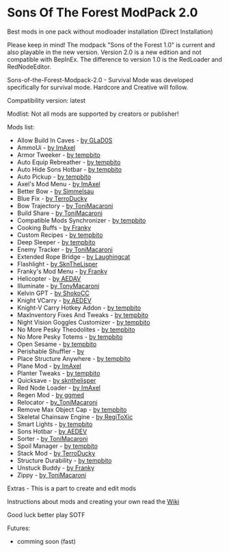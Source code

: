 # Sons Of The Forest ModPack 2.0
Best mods in one pack without modloader installation
(Direct Installation)

Please keep in mind!
The modpack "Sons of the Forest 1.0" is current and also playable in the new version. 
Version 2.0 is a new edition and not compatible with BepInEx. 
The difference to version 1.0 is the RedLoader and RedNodeEditor.

Sons-of-the-Forest-Modpack-2.0 - Survival Mode was developed specifically for survival mode.
Hardcore and Creative will follow.

Compatibility version: latest

Modlist:
Not all mods are supported by creators or publisher!


Mods list:

- Allow Build In Caves                  - [by GLaD0S](https://sotf-mods.com/mods/glad0s/enable-building-in-caves)
- AmmoUi                                - [by ImAxel](https://sotf-mods.com/mods/imaxel/ammoui)
- Armor Tweeker                         - [by tempbito](https://sotf-mods.com/mods/tempbito/armortweeker)
- Auto Equip Rebreather                 - [by tempbito](https://www.nexusmods.com/sonsoftheforest/mods/173)
- Auto Hide Sons Hotbar                 - [by tempbito](https://sotf-mods.com/mods/tempbito/autohidesonshotbar)
- Auto Pickup                           - [by tempbito](https://sotf-mods.com/mods/tempbito/auto-pickup)
- Axel's Mod Menu                       - [by ImAxel](https://sotf-mods.com/mods/imaxel/axel's-mod-menu)
- Better Bow                            - [by Simmelsau](https://sotf-mods.com/mods/simmelsau/betterbow)
- Blue Fix                              - [by TerroDucky](https://www.nexusmods.com/sonsoftheforest/mods/132)
- Bow Trajectory                        - [by ToniMacaroni](https://sotf-mods.com/mods/tonimacaroni/bowtrajectory)
- Build Share                           - [by ToniMacaroni](https://sotf-mods.com/mods/tonimacaroni/buildshare)
- Compatible Mods Synchronizer          - [by tempbito](https://sotf-mods.com/mods/tempbito/compatiblemodssync)
- Cooking Buffs                         - [by Franky](https://sotf-mods.com/mods/franky/cookingbuffs)
- Custom Recipes                        - [by tempbito](https://sotf-mods.com/mods/tempbito/customrecipes)
- Deep Sleeper                          - [by tempbito](https://www.nexusmods.com/sonsoftheforest/mods/174)
- Enemy Tracker                         - [by ToniMacaroni](https://sotf-mods.com/mods/tonimacaroni/enemytracker)
- Extended Rope Bridge                  - [by Laughingcat](https://sotf-mods.com/mods/laughingcat/extended-rope-bridges)
- Flashlight                            - [by SknTheLisper](https://www.nexusmods.com/sonsoftheforest/mods/149)
- Franky's Mod Menu                     - [by Franky](https://sotf-mods.com/mods/franky/frankymodmenu)
- Helicopter                            - [by AEDAV](https://sotf-mods.com/mods/aedev/gyrocopter)
- Illuminate                            - [by TonyMacaroni](https://sotf-mods.com/mods/tonimacaroni/illuminate)
- Kelvin GPT                            - [by ShokoCC](https://sotf-mods.com/mods/shokocc/kelvin-gpt)
- Knight VCarry                         - [by AEDEV](https://sotf-mods.com/mods/aedev/knightvcarry)
- Knight-V Carry Hotkey Addon           - [by tempbito](https://sotf-mods.com/mods/tempbito/knightvcarryhotkeyaddon)
- MaxInventory Fixes And Tweaks         - [by tempbito](https://sotf-mods.com/mods/tempbito/maxinvfixesandtweaks)
- Night Vision Goggles Customizer       - [by tempbito](https://www.nexusmods.com/sonsoftheforest/mods/169)
- No More Pesky Theodolites             - [by tempbito](https://sotf-mods.com/mods/tempbito/nomorepeskytheodolites#google_vignette)
- No More Pesky Totems                  - [by tempbito](https://www.nexusmods.com/sonsoftheforest/mods/159)
- Open Sesame                           - [by tempbito](https://sotf-mods.com/mods/tempbito/opensesame)
- Perishable Shuffler                   - [by ](https://sotf-mods.com/mods/tempbito/perishable-shuffler)
- Place Structure Anywhere              - [by tempbito](https://sotf-mods.com/mods/tempbito/placestructureanywhere)
- Plane Mod                             - [by ImAxel](https://sotf-mods.com/mods/imaxel/plane-mod)
- Planter Tweaks                        - [by tempbito](https://sotf-mods.com/mods/tempbito/plantertweaks)
- Quicksave                             - [by sknthelisper](https://sotf-mods.com/mods/sknthelisper/quicksave)
- Red Node Loader                       - [by ImAxel](https://sotf-mods.com/mods/imaxel/rednodeloader)
- Regen Mod                             - [by ggmed](https://sotf-mods.com/mods/ggmed/regenmod)
- Relocator                             - [by_ToniMacaroni](https://sotf-mods.com/mods/tonimacaroni/relocator)
- Remove Max Object Cap                 - [by tempbito](https://sotf-mods.com/mods/tempbito/removemaxobjectcap)
- Skeletal Chainsaw Engine              - [by RegiToXic](https://sotf-mods.com/mods/regitoxic/skeletal-chainsaw(alpha))
- Smart Lights                          - [by tempbito](https://sotf-mods.com/mods/tempbito/smart-lights)
- Sons Hotbar                           - [by AEDEV](https://sotf-mods.com/mods/aedev/sonshotbar)
- Sorter                                - [by ToniMacaroni](https://www.nexusmods.com/sonsoftheforest/mods/130)
- Spoil Manager                         - [by tempbito](https://sotf-mods.com/mods/tempbito/spoilmanager)
- Stack Mod                             - [by TerroDucky](https://www.nexusmods.com/sonsoftheforest/mods/118)
- Structure Durability                  - [by tempbito](https://sotf-mods.com/mods/tempbito/structuredurability)
- Unstuck Buddy                         - [by Franky](https://sotf-mods.com/mods/franky/unstuckbuddy)
- Zippy                                 - [by ToniMacaroni](https://sotf-mods.com/?search=zippy)


Extras - This is a part to create and edit mods

Instructions about mods and creating your own read the [Wiki](https://github.com/ErythroCraft/Sons-of-the-Forest-Modpack-2.0/wiki)

Good luck better play SOTF

Futures:

- comming soon (fast)

